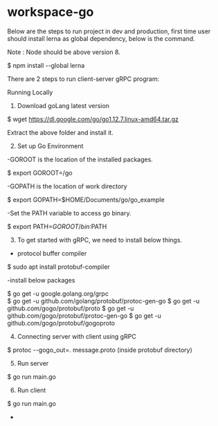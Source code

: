 # workspace-go

Below are the steps to run project in dev and production, first time user should install lerna as global dependency, below is the command.

Note : Node should be above version 8.

$ npm install --global lerna

There are 2 steps to run client-server gRPC program:

Running Locally

1. Download goLang latest version 

$ wget https://dl.google.com/go/go1.12.7.linux-amd64.tar.gz

Extract the above folder and install it.

2. Set up Go Environment

-GOROOT is the location of the installed packages.

$ export GOROOT=/go

-GOPATH is the location of work directory

$ export GOPATH=$HOME/Documents/go/go_example

-Set the PATH variable to access go binary.

$ export PATH=$GOROOT/bin:$PATH

3. To get started with gRPC, we need to install below things.

- protocol buffer compiler

$ sudo apt install protobuf-compiler

-install below packages

$ go get -u google.golang.org/grpc   
$ go get -u github.com/golang/protobuf/protoc-gen-go
$ go get -u github.com/gogo/protobuf/proto
$ go get -u github.com/gogo/protobuf/protoc-gen-go
$ go get -u github.com/gogo/protobuf/gogoproto

4. Connecting server with client using gRPC

$ protoc --gogo_out=. message.proto (inside protobuf directory)

5. Run server

$ go run main.go

6. Run client

$ go run main.go



-









